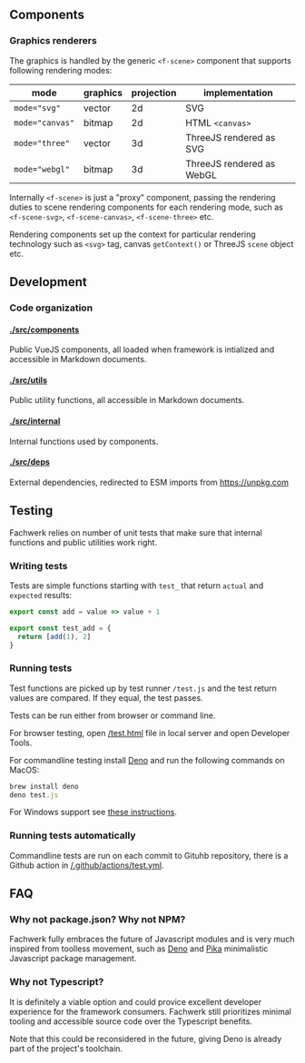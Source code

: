 ## Components

### Graphics renderers

The graphics is handled by the generic `<f-scene>` component that supports following rendering modes:

| mode            | graphics | projection | implementation            |
| --------------- | -------- | ---------- | ------------------------- |
| `mode="svg"`    | vector   | 2d         | SVG                       |
| `mode="canvas"` | bitmap   | 2d         | HTML `<canvas>`           |
| `mode="three"`  | vector   | 3d         | ThreeJS rendered as SVG   |
| `mode="webgl"`  | bitmap   | 3d         | ThreeJS rendered as WebGL |

Internally `<f-scene>` is just a "proxy" component, passing the rendering duties to scene rendering components for each rendering mode, such as `<f-scene-svg>`, `<f-scene-canvas>`, `<f-scene-three>` etc.

Rendering components set up the context for particular rendering technology such as `<svg>` tag, canvas `getContext()` or ThreeJS `scene` object etc.

## Development

### Code organization

#### [./src/components](./src/components)

Public VueJS components, all loaded when framework is intialized and accessible in Markdown documents.

#### [./src/utils](./src/utils)

Public utility functions, all accessible in Markdown documents.

#### [./src/internal](./src/utils)

Internal functions used by components.

#### [./src/deps](./src/deps)

External dependencies, redirected to ESM imports from https://unpkg.com

## Testing

Fachwerk relies on number of unit tests that make sure that internal functions and public utilities work right.

### Writing tests

Tests are simple functions starting with `test_` that return `actual` and `expected` results:

```js
export const add = value => value + 1

export const test_add = {
  return [add(1), 2]
}
```

### Running tests

Test functions are picked up by test runner `/test.js` and the test return values are compared. If they equal, the test passes.

Tests can be run either from browser or command line.

For browser testing, open [/test.html](/test.html) file in local server and open Developer Tools.

For commandline testing install [Deno](https://deno.land/std/manual.md) and run the following commands on MacOS:

```js
brew install deno
deno test.js
```

For Windows support see [these instructions](https://deno.land/std/manual.md#download-and-install).

### Running tests automatically

Commandline tests are run on each commit to Gituhb repository, there is a Github action in [/.github/actions/test.yml](./.github/actions/test.yml).

## FAQ

### Why not package.json? Why not NPM?

Fachwerk fully embraces the future of Javascript modules and is very much inspired from toolless movement, such as [Deno](https://deno.land/std/manual.md) and [Pika](https://www.pika.dev/) minimalistic Javascript package management.

### Why not Typescript?

It is definitely a viable option and could provice excellent developer experience for the framework consumers. Fachwerk still prioritizes minimal tooling and accessible source code over the Typescript benefits.

Note that this could be reconsidered in the future, giving Deno is already part of the project's toolchain.
